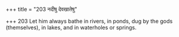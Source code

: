 +++
title = "203 नदीषु देवखातेषु"

+++
203	Let him always bathe in rivers, in ponds, dug by the gods (themselves), in lakes, and in waterholes or springs.